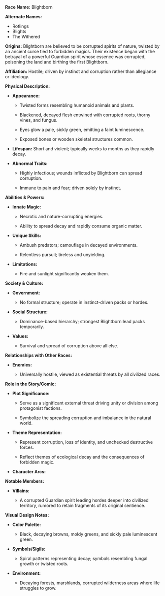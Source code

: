 **Race Name:** Blightborn

**Alternate Names:**

- Rotlings    
- Blights
- The Withered

**Origins:** Blightborn are believed to be corrupted spirits of nature, twisted by an ancient curse tied to forbidden magics. Their existence began with the betrayal of a powerful Guardian spirit whose essence was corrupted, poisoning the land and birthing the first Blightborn.

**Affiliation:** Hostile; driven by instinct and corruption rather than allegiance or ideology.

**Physical Description:**

- **Appearance:**
    
    - Twisted forms resembling humanoid animals and plants.
        
    - Blackened, decayed flesh entwined with corrupted roots, thorny vines, and fungus.
        
    - Eyes glow a pale, sickly green, emitting a faint luminescence.
        
    - Exposed bones or wooden skeletal structures common.
        
- **Lifespan:** Short and violent; typically weeks to months as they rapidly decay.
    
- **Abnormal Traits:**
    
    - Highly infectious; wounds inflicted by Blightborn can spread corruption.
        
    - Immune to pain and fear; driven solely by instinct.
        

**Abilities & Powers:**

- **Innate Magic:**
    
    - Necrotic and nature-corrupting energies.
        
    - Ability to spread decay and rapidly consume organic matter.
        
- **Unique Skills:**
    
    - Ambush predators; camouflage in decayed environments.
        
    - Relentless pursuit; tireless and unyielding.
        
- **Limitations:**
    
    - Fire and sunlight significantly weaken them.
        

**Society & Culture:**

- **Government:**
    
    - No formal structure; operate in instinct-driven packs or hordes.
        
- **Social Structure:**
    
    - Dominance-based hierarchy; strongest Blightborn lead packs temporarily.
        
- **Values:**
    
    - Survival and spread of corruption above all else.
        

**Relationships with Other Races:**

- **Enemies:**
    
    - Universally hostile, viewed as existential threats by all civilized races.
        

**Role in the Story/Comic:**

- **Plot Significance:**
    
    - Serve as a significant external threat driving unity or division among protagonist factions.
        
    - Symbolize the spreading corruption and imbalance in the natural world.
        
- **Theme Representation:**
    
    - Represent corruption, loss of identity, and unchecked destructive forces.
        
    - Reflect themes of ecological decay and the consequences of forbidden magic.
        
- **Character Arcs:**
    

**Notable Members:**

- **Villains:**
    
    - A corrupted Guardian spirit leading hordes deeper into civilized territory, rumored to retain fragments of its original sentience.
        

**Visual Design Notes:**

- **Color Palette:**
    
    - Black, decaying browns, moldy greens, and sickly pale luminescent green.
        
- **Symbols/Sigils:**
    
    - Spiral patterns representing decay; symbols resembling fungal growth or twisted roots.
        
- **Environment:**
    
    - Decaying forests, marshlands, corrupted wilderness areas where life struggles to grow.